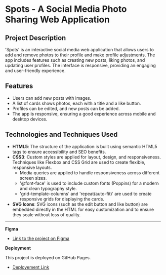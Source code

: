 # Spots - A Social Media Photo Sharing Web Application

## Project Description

'Spots' is an interactive social media web application that allows users to add and remove photos to their profile and make profile adjustments. The app includes features such as creating new posts, liking photos, and updating user profiles. The interface is responsive, providing an engaging and user-friendly experience.

## Features

- Users can add new posts with images.
- A list of cards shows photos, each with a title and a like button.
- Profiles can be edited, and new posts can be added.
- The app is responsive, ensuring a good experience across mobile and desktop devices.

## Technologies and Techniques Used

- **HTML5**: The structure of the application is built using semantic HTML5 tags to ensure accessibility and SEO benefits.
- **CSS3**: Custom styles are applied for layout, design, and responsiveness. Techniques like Flexbox and CSS Grid are used to create flexible, responsive layouts.
  - Media queries are applied to handle responsiveness across different screen sizes.
  - '@font-face' is used to include custom fonts (Poppins) for a modern and clean typography style.
  - 'grid-template-columns' and 'repeat(auto-fit)' are used to create responsive grids for displaying the cards.
- **SVG Icons**: SVG icons (such as the edit button and like button) are embedded directly in the HTML for easy customization and to ensure they scale without loss of quality.

---

**Figma**

- [Link to the project on Figma](https://www.figma.com/file/BBNm2bC3lj8QQMHlnqRsga/Sprint-3-Project-%E2%80%94-Spots?type=design&node-id=2%3A60&mode=design&t=afgNFybdorZO6cQo-1)

**Deployment**

This project is deployed on GitHub Pages.

- [Deployement Link](https://sebastiansanchezz.github.io/se_project_spots/)
